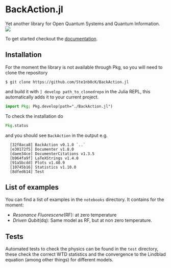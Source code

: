 # BackAction.jl
Yet another library for Open Quantum Systems and Quantum Information.
[![](https://img.shields.io/badge/docs-maker?style=flat&color=blue&link=https%3A%2F%2Fste1nb0ck.github.io%2FQuTaM.jl%2Fdev%2Findex.html)](https://ste1nb0ck.github.io/BackAction.jl/dev/)

To get started checkout the [documentation](https://ste1nb0ck.github.io/BackAction.jl/dev/).

## Installation
For the moment the library is not available through Pkg, so you will need to clone the repository 

```console
$ git clone https://github.com/Ste1nb0cK/BackAction.jl
```

and build it with `] develop path_to_clonedrepo` in the Julia REPL, this automatically adds it to your
current project. 

```julia
import Pkg; Pkg.develop(path="./BackAction.jl")
```

To check the installation do

```julia
Pkg.status
```

and you should see `BackAction` in the output e.g.

```console
  [32f8aca8] BackAction v0.1.0 `..`
  [e30172f5] Documenter v1.8.0
  [daee34ce] DocumenterCitations v1.3.5
  [b964fa9f] LaTeXStrings v1.4.0
  [91a5bcdd] Plots v1.40.9
  [10745b16] Statistics v1.10.0
  [8dfed614] Test

```

## List of examples
You can find a list of examples in the `notebooks` directory. It contains for the moment:

- _Resonance Fluorescene_(RF): at zero temperature 
- _Driven Qubit_(dq): Same model as RF, but at non zero temperature. 

## Tests

Automated tests to check the physics can be found in the `test` directory, these check the correct WTD statistics and the convergence to the 
Lindblad equation (among other things) for different models.
